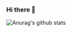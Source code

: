 ### Hi there 👋

![Anurag's github stats](https://github-readme-stats.vercel.app/api?username=Berkayermis&show_icons=true&theme=gruvbox)


<!--
**Berkayermis/Berkayermis** is a ✨ _special_ ✨ repository because its `README.md` (this file) appears on your GitHub profile.

Here are some ideas to get you started:

- 🔭 I’m currently working on ...
- 🌱 I’m currently learning ...
- 👯 I’m looking to collaborate on ...
- 🤔 I’m looking for help with ...
- 💬 Ask me about ...
- 📫 How to reach me: ...
- 😄 Pronouns: ...
- ⚡ Fun fact: ...
-->
